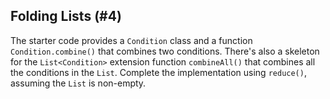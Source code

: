 ## Folding Lists (#4)

The starter code provides a `Condition` class and a function
`Condition.combine()` that combines two conditions. There's also a skeleton for
the `List<Condition>` extension function `combineAll()` that combines all the
conditions in the `List`. Complete the implementation using `reduce()`, assuming
the `List` is non-empty.
